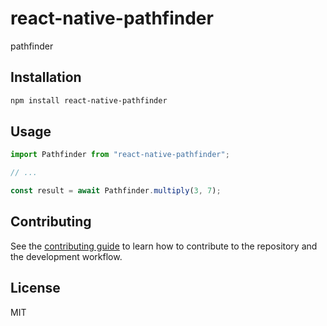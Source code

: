 # react-native-pathfinder

pathfinder

## Installation

```sh
npm install react-native-pathfinder
```

## Usage

```js
import Pathfinder from "react-native-pathfinder";

// ...

const result = await Pathfinder.multiply(3, 7);
```

## Contributing

See the [contributing guide](CONTRIBUTING.md) to learn how to contribute to the repository and the development workflow.

## License

MIT

